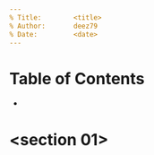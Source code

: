 ```yaml
---
% Title:        <title>
% Author:       deez79
% Date:         <date>
---
```


# Table of Contents
* <section 01>

#       <section 01>
